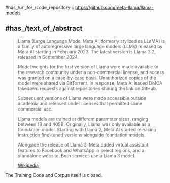 
#has_/url_for_/code_repository :: https://github.com/meta-llama/llama-models 

## #has_/text_of_/abstract 

> Llama (Large Language Model Meta AI, formerly stylized as LLaMA) 
> is a family of autoregressive large language models (LLMs) 
> released by Meta AI starting in February 2023. 
> The latest version is Llama 3.2, released in September 2024.
>
> Model weights for the first version of Llama were made available to the research community 
> under a non-commercial license, and access was granted on a case-by-case basis. 
> Unauthorized copies of the model were shared via BitTorrent. 
> In response, Meta AI issued DMCA takedown requests 
> against repositories sharing the link on GitHub. 
> 
> Subsequent versions of Llama were made accessible outside academia 
> and released under licenses that permitted some commercial use. 
> 
> Llama models are trained at different parameter sizes, ranging between 1B and 405B. 
> Originally, Llama was only available as a foundation model. 
> Starting with Llama 2, Meta AI started 
> releasing instruction fine-tuned versions alongside foundation models.
>
> Alongside the release of Llama 3, 
> Meta added virtual assistant features to Facebook and WhatsApp in select regions, 
> and a standalone website. Both services use a Llama 3 model.
>
> [Wikipedia](https://en.wikipedia.org/wiki/Llama%20(language%20model))

The Training Code and Corpus  itself is closed. 

